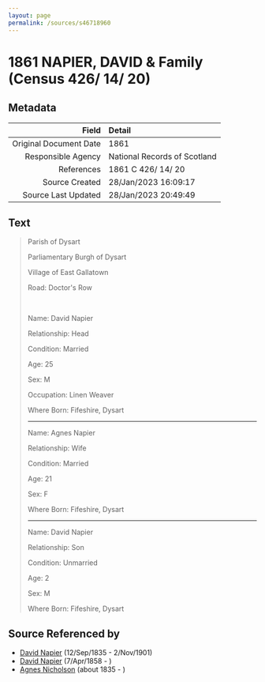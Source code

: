 ```yaml
---
layout: page
permalink: /sources/s46718960
---
```


# 1861 NAPIER, DAVID & Family (Census 426/ 14/ 20)

## Metadata

Field | Detail
---:|:---
Original Document Date | 1861
Responsible Agency | National Records of Scotland
References | 1861 C 426/ 14/ 20
Source Created | 28/Jan/2023 16:09:17
Source Last Updated | 28/Jan/2023 20:49:49

## Text

> Parish of Dysart
>
> Parliamentary Burgh of Dysart
>
> Village of East Gallatown
>
> Road: Doctor's Row
>
> <br/>
>
> Name: David Napier
>
> Relationship: Head
>
> Condition: Married
>
> Age: 25
>
> Sex: M
>
> Occupation: Linen Weaver
>
> Where Born: Fifeshire, Dysart
>
> ---
>
> Name: Agnes Napier
>
> Relationship: Wife
>
> Condition: Married
>
> Age: 21
>
> Sex: F
>
> Where Born: Fifeshire, Dysart
>
> ---
>
> Name: David Napier
>
> Relationship: Son
>
> Condition: Unmarried
>
> Age: 2
>
> Sex: M
>
> Where Born: Fifeshire, Dysart
>

## Source Referenced by

* [David Napier](../people/@41697732@-david-napier-b1835-9-12-d1901-11-2.md) (12/Sep/1835 - 2/Nov/1901)
* [David Napier](../people/@97555316@-david-napier-b1858-4-7-d.md) (7/Apr/1858 - )
* [Agnes Nicholson](../people/@65182613@-agnes-nicholson-b1835-d.md) (about 1835 - )
